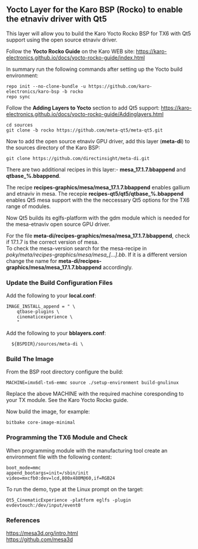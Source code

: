 ## Yocto Layer for the Karo BSP (Rocko) to enable the etnaviv driver with Qt5 ## 

This layer will allow you to build the Karo Yocto Rocko BSP for TX6 with Qt5 support using the open source etnaviv driver.

Follow the **Yocto Rocko Guide** on the Karo WEB site:
https://karo-electronics.github.io/docs/yocto-rocko-guide/index.html

In summary run the following commands after setting up the Yocto build environment:

```
repo init --no-clone-bundle -u https://github.com/karo-electronics/karo-bsp -b rocko
repo sync
```

Follow the **Adding Layers to Yocto** section to add Qt5 support:
https://karo-electronics.github.io/docs/yocto-rocko-guide/Addinglayers.html

```
cd sources
git clone -b rocko https://github.com/meta-qt5/meta-qt5.git
```
Now to add the open source etnaviv GPU driver, add this layer (**meta-di**) to the sources directory of the Karo BSP:
```
git clone https://github.com/directinsight/meta-di.git
```

There are two additional recipes in this layer:- **mesa_17.1.7.bbappend** and **qtbase_%.bbappend**.  

The recipe **recipes-graphics/mesa/mesa_17.1.7.bbappend** enables gallium and etnaviv in mesa. The recepie **recipes-qt5/qt5/qtbase_%.bbappend** enables Qt5 mesa support with the the neccessary Qt5 options for the TX6 range of modules.  

Now Qt5 builds its eglfs-platform with the gdm module which is needed for the mesa-etnaviv open source GPU driver.  

For the file **meta-di/recipes-graphics/mesa/mesa_17.1.7.bbappend**, check if 17.1.7 is the correct version of mesa.  
To check the mesa-version search for the mesa-recipe in *poky/meta/recipes-graphics/mesa/mesa_[...].bb*. If it
is a different version change the name for **meta-di/recipes-graphics/mesa/mesa_17.1.7.bbappend** accordingly.  

### Update the Build Configuration Files ###   

Add the following to your **local.conf**:
```
IMAGE_INSTALL_append = " \
    qtbase-plugins \
    cinematicexperience \
    "
```
Add the following to your **bblayers.conf**:
```
  ${BSPDIR}/sources/meta-di \
```

### Build The Image ###   

From the BSP root directory configure the build:

```
MACHINE=imx6dl-tx6-emmc source ./setup-environment build-gnulinux
```
Replace the above MACHINE with the required machine coresponding to your TX module. See the Karo Yocto Rocko guide.

Now build the image, for example:

```
bitbake core-image-minimal
```

### Programming the TX6 Module and Check ###   

When programming module with the manufacturing tool create an environment file with the following content:

```
boot_mode=mmc
append_bootargs=init=/sbin/init video=mxcfb0:dev=lcd,800x480M@60,if=RGB24
```

To run the demo, type at the Linux prompt on the target:

```
Qt5_CinematicExperience -platform eglfs -plugin evdevtouch:/dev/input/event0
```

### References ### 
https://mesa3d.org/intro.html  
https://github.com/mesa3d

